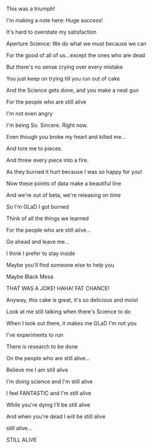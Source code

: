 This was a triumph!

I'm making a note here: Huge success!

It's hard to overstate my satisfaction

Aperture Science: We do what we must because we can

For the good of all of us...except the ones who are dead

But there's no sense crying over every mistake

You just keep on trying till you run out of cake

And the Science gets done, and you make a neat gun

For the people who are still alive

I'm not even angry

I'm being So. Sincere. Right now.

Even though you broke my heart and killed me...

And tore me to pieces.

And threw every piece into a fire.

As they burned it hurt because I was so happy for you!

Now these points of data make a beautiful line

And we're out of beta, we're releasing on time

So I'm GLaD I got burned

Think of all the things we learned

For the people who are still alive...

Go ahead and leave me...

I think I prefer to stay inside

Maybe you'll find someone else to help you

Maybe Black Mesa

THAT WAS A JOKE! HAHA! FAT CHANCE!

Anyway, this cake is great, it's so delicious and moist

Look at me still talking when there's Science to do

When I look out there, it makes me GLaD I'm not you

I've experiments to run

There is research to be done

On the people who are still alive...

Believe me I am still alive

I'm doing science and I'm still alive

I feel FANTASTIC and I'm still alive

While you're dying I'll be still alive

And when you're dead I will be still alive

still alive...

STILL ALIVE